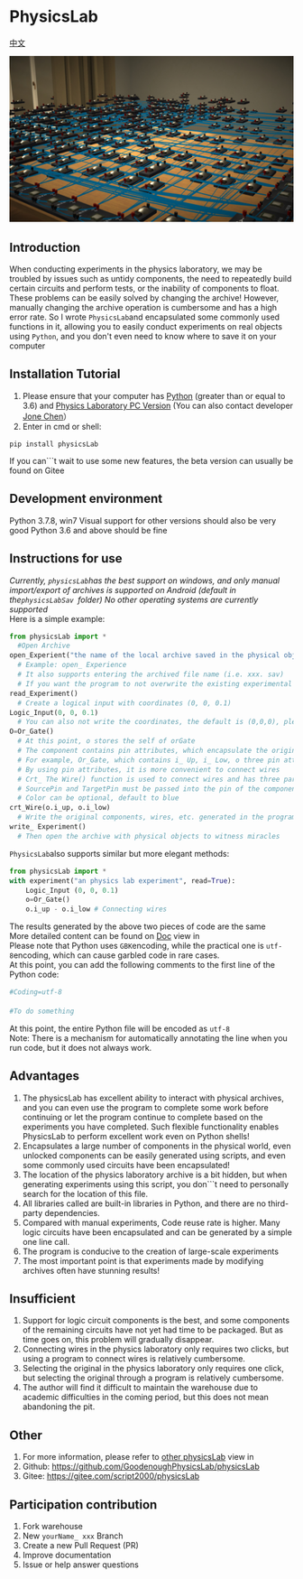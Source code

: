 # PhysicsLab

[中文](./README_zh.md)

![输入图片说明](./cover.jpg)

## Introduction
When conducting experiments in the physics laboratory, we may be troubled by issues such as untidy components, the need to repeatedly build certain circuits and perform tests, or the inability of components to float. These problems can be easily solved by changing the archive! However, manually changing the archive operation is cumbersome and has a high error rate. So I wrote ```PhysicsLab```and encapsulated some commonly used functions in it, allowing you to easily conduct experiments on real objects using ```Python```, and you don't even need to know where to save it on your computer

## Installation Tutorial
1. Please ensure that your computer has [Python](https://www.python.org) (greater than or equal to 3.6) and [Physics Laboratory PC Version](https://www.turtlesim.com) (You can also contact developer [Jone Chen](https://gitee.com/civitasjohn)）
2. Enter in cmd or shell:
```
pip install physicsLab
```
If you can```t wait to use some new features, the beta version can usually be found on Gitee

## Development environment
Python 3.7.8, win7
Visual support for other versions should also be very good
Python 3.6 and above should be fine

## Instructions for use
*Currently, ```physicsLab```has the best support on windows, and only manual import/export of archives is supported on Android (default in the```physicsLabSav ```folder) No other operating systems are currently supported*  
Here is a simple example:
```Python
from physicsLab import *
  #Open Archive
open_Experient("the name of the local archive saved in the physical object")
  # Example: open_ Experience
  # It also supports entering the archived file name (i.e. xxx. sav)
  # If you want the program to not overwrite the existing experimental status in the archive, you need to write this
read_Experiment()
  # Create a logical input with coordinates (0, 0, 0.1)
Logic_Input(0, 0, 0.1)
  # You can also not write the coordinates, the default is (0,0,0), please note that the coordinates of the original 2 cannot overlap!
O=Or_Gate()
  # At this point, o stores the self of orGate
  # The component contains pin attributes, which encapsulate the original pin representation method of the physical object
  # For example, Or_Gate, which contains i_ Up, i_ Low, o three pin attributes
  # By using pin attributes, it is more convenient to connect wires
  # Crt_ The Wire() function is used to connect wires and has three parameters: SourcePin, TargetPin, and color
  # SourcePin and TargetPin must be passed into the pin of the component
  # Color can be optional, default to blue
crt_Wire(o.i_up, o.i_low)
  # Write the original components, wires, etc. generated in the program into the archive
write_ Experiment()
  # Then open the archive with physical objects to witness miracles
```
```PhysicsLab```also supports similar but more elegant methods:
```Python
from physicsLab import *
with experiment("an physics lab experiment", read=True):
    Logic_Input (0, 0, 0.1)
    o=Or_Gate()
    o.i_up - o.i_low # Connecting wires
```
The results generated by the above two pieces of code are the same  
More detailed content can be found on [Doc](./Doc) view in  
Please note that Python uses ```GBK```encoding, while the practical one is ```utf-8```encoding, which can cause garbled code in rare cases.  
At this point, you can add the following comments to the first line of the Python code:
```Python
#Coding=utf-8

#To do something
```
At this point, the entire Python file will be encoded as ```utf-8```  
Note: There is a mechanism for automatically annotating the line when you run code, but it does not always work.

## Advantages
1. The physicsLab has excellent ability to interact with physical archives, and you can even use the program to complete some work before continuing or let the program continue to complete based on the experiments you have completed.
Such flexible functionality enables PhysicsLab to perform excellent work even on Python shells!
2. Encapsulates a large number of components in the physical world, even unlocked components can be easily generated using scripts, and even some commonly used circuits have been encapsulated!  
3. The location of the physics laboratory archive is a bit hidden, but when generating experiments using this script, you don```t need to personally search for the location of this file.
4. All libraries called are built-in libraries in Python, and there are no third-party dependencies.
5. Compared with manual experiments, Code reuse rate is higher. Many logic circuits have been encapsulated and can be generated by a simple one line call.
6. The program is conducive to the creation of large-scale experiments
7. The most important point is that experiments made by modifying archives often have stunning results!

## Insufficient
1. Support for logic circuit components is the best, and some components of the remaining circuits have not yet had time to be packaged. But as time goes on, this problem will gradually disappear.  
2. Connecting wires in the physics laboratory only requires two clicks, but using a program to connect wires is relatively cumbersome.
3. Selecting the original in the physics laboratory only requires one click, but selecting the original through a program is relatively cumbersome.
4. The author will find it difficult to maintain the warehouse due to academic difficulties in the coming period, but this does not mean abandoning the pit.

## Other
1. For more information, please refer to [other physicsLab](https://gitee.com/script2000/temporary-warehouse/tree/master/other%20physicsLab) view in
2. Github: https://github.com/GoodenoughPhysicsLab/physicsLab
3. Gitee: https://gitee.com/script2000/physicsLab

## Participation contribution
1. Fork warehouse
2. New ```yourName_ xxx``` Branch
3. Create a new Pull Request (PR)
4. Improve documentation
5. Issue or help answer questions
